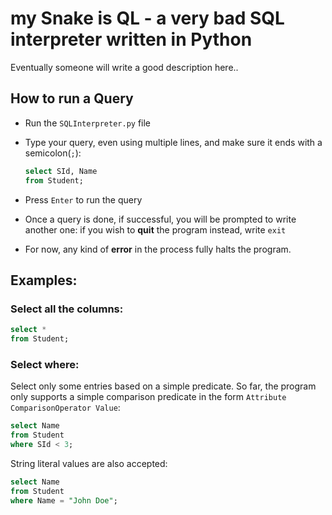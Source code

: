 # my Snake is QL - a very bad SQL interpreter written in Python
Eventually someone will write a good description here..

## How to run a Query
- Run the `SQLInterpreter.py` file
- Type your query, even using multiple lines, and make sure it ends with a semicolon(`;`):
  
  ```SQL
  select SId, Name
  from Student;
  ```
- Press `Enter` to run the query
- Once a query is done, if successful, you will be prompted to write another one: if you wish to **quit** the program instead, write `exit`
- For now, any kind of **error** in the process fully halts the program.

## Examples:
### Select all the columns:
```SQL
select *
from Student;
```
### Select where:
Select only some entries based on a simple predicate. So far, the program only supports a simple comparison predicate in the form `Attribute ComparisonOperator Value`:
```SQL
select Name
from Student
where SId < 3;
```

String literal values are also accepted:
```SQL
select Name
from Student
where Name = "John Doe";
```